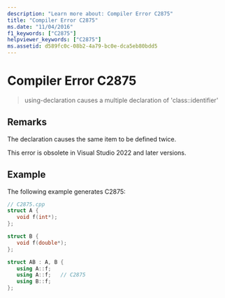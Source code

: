 ```yaml
---
description: "Learn more about: Compiler Error C2875"
title: "Compiler Error C2875"
ms.date: "11/04/2016"
f1_keywords: ["C2875"]
helpviewer_keywords: ["C2875"]
ms.assetid: d589fc0c-08b2-4a79-bc0e-dca5eb80bdd5
---
```

# Compiler Error C2875

> using-declaration causes a multiple declaration of 'class::identifier'

## Remarks

The declaration causes the same item to be defined twice.

This error is obsolete in Visual Studio 2022 and later versions.

## Example

The following example generates C2875:

```cpp
// C2875.cpp
struct A {
   void f(int*);
};

struct B {
   void f(double*);
};

struct AB : A, B {
   using A::f;
   using A::f;   // C2875
   using B::f;
};
```
